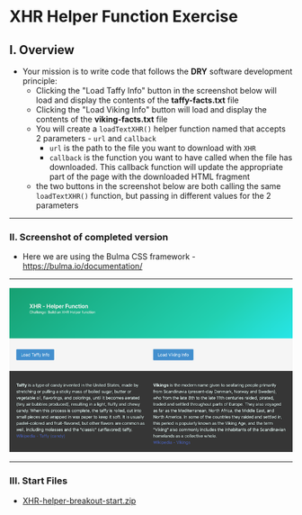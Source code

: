 # XHR Helper Function Exercise

## I. Overview

- Your mission is to write code that follows the **DRY** software development principle:
  - Clicking the "Load Taffy Info" button in the screenshot below will load and display the contents of the **taffy-facts.txt** file
  - Clicking the "Load Viking Info" button will load and display the contents of the **viking-facts.txt** file
  - You will create a `loadTextXHR()` helper function named that accepts 2 parameters - `url` and `callback`
    - `url` is the path to the file you want to download with `XHR`
    - `callback` is the function you want to have called when the file has downloaded. This callback function will update the appropriate part of the page with the downloaded HTML fragment
  - the two buttons in the screenshot below are both calling the same `loadTextXHR()` function, but passing in different values for the 2 parameters


<hr>

### II. Screenshot of completed version

- Here we are using the Bulma CSS framework - https://bulma.io/documentation/

<hr>

![screenshot](_images/HW-xhr-helper-function.png)

<hr>

### III. Start Files

- [XHR-helper-breakout-start.zip](_files/XHR-helper-breakout-start.zip)
